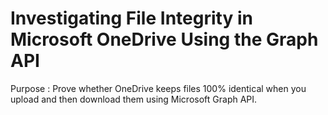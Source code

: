 # Investigating File Integrity in Microsoft OneDrive Using the Graph API
Purpose : Prove whether OneDrive keeps files 100% identical when you upload and then download them using Microsoft Graph API.
